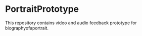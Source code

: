# PortraitPrototype
This repository contains video and audio feedback prototype for biographyofaportrait. 
